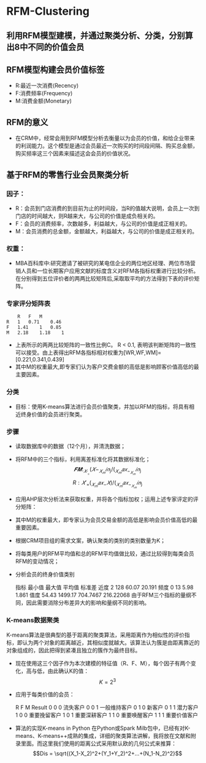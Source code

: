 # RFM-Clustering 
## 利用RFM模型建模，并通过聚类分析、分类，分别算出8中不同的价值会员


## RFM模型构建会员价值标签

* R:最近一次消费(Recency)
* F:消费频率(Frequency)
* M:消费金额(Monetary)

## RFM的意义
* 在CRM中，经常会用到RFM模型分析去衡量以为会员的价值，和给企业带来的利润能力。这个模型是通过会员最近一次购买的时间段间隔、购买总金额，购买频率这三个因素来描述这会会员的价值状况。

## 基于RFM的零售行业会员聚类分析

### 因子：
* R：会员到门店消费的到目前为止的时间段，当R的值越大说明，会员上一次到门店的时间越大，则R越来大，与公司的价值是成负相关的。
* F：会员的消费频率，次数越多，利益越大，与公司的价值是成正相关的。
* M：会员消费的总金额，金额越大，利益越大，与公司的价值是成正相关的。

### 权重：
* MBA百科库中:研究邀请了被研究的某电信企业的两位地区经理、两位市场营销人员和一位长期客户应用文献的标度含义对RFM各指标权重进行比较分析。在分别得到五位评价者的两两比较矩阵后,采取取平均的方法得到下表的评价矩阵。


### 专家评分矩阵表
		R	F	M
	R	1	0.71	0.46
	F	1.41	1	0.85
	M	2.18	1.18	1

* 上表所示的两两比较矩阵的一致性比例C。 R < 0.1, 表明该判断矩阵的一致性可以接受。由上表得出RFM各指标相对权重为[WR,WF,WM]=[0.221,0.341,0.439]
* 其中M的权重最大,即专家们认为客户交费金额的高低是影响顾客价值高低的最主要因素。

### 分类
* 目标：使用K-means算法进行会员价值聚类，并加以RFM的指标，将具有相近终身价值的会员进行聚类。

### 步骤
* 读取数据库中的数据（12个月），并清洗数据；
* 将RFM中的三个指标，利用离差标准化将其数据标准化；
$$𝑭 𝑴:   _𝑋_′_=(𝑋−_𝑋_𝑚𝑖𝑛_)/(_𝑋_𝑚𝑎𝑥_−_𝑋_𝑚𝑖𝑛_)$$
$$R:𝑋′_=(_𝑋_𝑚𝑎𝑥_−𝑋)/(_𝑋_𝑚𝑎𝑥_−_𝑋_𝑚𝑖𝑛_)$$

* 应用AHP层次分析法来获取权重，并将各个指标加权；运用上述专家评定的评分矩阵：
* 其中M的权重最大，即专家认为会员交易金额的高低是影响会员价值高低的最重要因素。
* 根据CRM项目组的需求文案，确认聚类的类别的类别数量为K；
* 将每类用户的RFM平均值和总的RFM平均值做比较，通过比较得到每类会员RFM的变动情况；
* 分析会员的终身价值类别

	指标	最小值	最大值	平均值	标准差
	近度	2	128	60.07	20.191
	频度	0	13	5.98	1.861
	值度	54.43	1499.17	704.7467	216.22068
由于RFM三个指标的量纲不同，因此需要消除分布差异大的影响和量纲不同的影响。
### K-means数据聚类
K-means算法是很典型的基于距离的聚类算法，采用距离作为相似性的评价指标，即认为两个对象的距离越近，其相似度就越大。该算法认为簇是由距离靠近的对象组成的，因此把得到紧凑且独立的簇作为最终目标。
* 现在使用这三个因子作为本次建模的特征值（R、F、M），每个因子有两个变化，高与低，由此确认K的值：
$$K=2^3$$
* 应用于每类价值的会员：

	R	F	M	Result
	0	0	0	流失客户
	0	0	1	一般维持客户
	0	1	0	新客户
	0	1	1	潜力客户
	1	0	0	重要挽留客户
	1	0	1	重要深耕客户
	1	1	0	重要唤醒客户
	1	1	1	重要价值客户

* 算法的实现K-means in Python
在Python或Spark Milb包中，已经有对K-means、K-means++成熟的集成，详细的聚类算法讲解，我将放在文献和附录里面。而这里我们使用的距离公式采用默认欧的几何公式来推算：
$$Dis = \sqrt{(X_1-X_2)^2+(Y_1+Y_2)^2+...+(N_1-N_2)^2}$$







 
